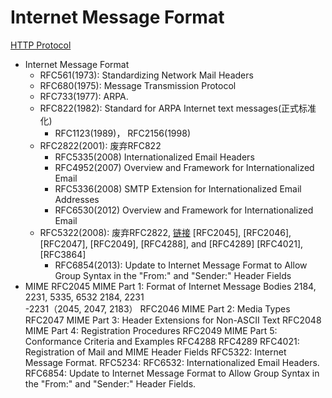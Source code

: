 # Internet Message Format
[HTTP Protocol](https://www.w3.org/Protocols/)  
- Internet Message Format
    - RFC561(1973): Standardizing Network Mail Headers
    - RFC680(1975): Message Transmission Protocol
    - RFC733(1977): ARPA.
    - RFC822(1982): Standard for ARPA Internet text messages(正式标准化)
        - RFC1123(1989)， RFC2156(1998)
    - RFC2822(2001): 废弃RFC822
        - RFC5335(2008) Internationalized Email Headers
        - RFC4952(2007) Overview and Framework for Internationalized Email
        - RFC5336(2008) SMTP Extension for Internationalized Email Addresses
        - RFC6530(2012) Overview and Framework for Internationalized Email
    - RFC5322(2008): 废弃RFC2822, [链接](https://www.ietf.org/rfc/rfc5322.txt)
        [RFC2045], [RFC2046], [RFC2047], [RFC2049], [RFC4288], and [RFC4289]
        [RFC4021], [RFC3864]
        - RFC6854(2013): Update to Internet Message Format to Allow Group Syntax in the "From:" and "Sender:" Header Fields
- MIME
    RFC2045 MIME Part 1: Format of Internet Message Bodies 
        2184, 2231, 5335, 6532 
              2184, 2231    
        -2231（2045, 2047, 2183）
    RFC2046 MIME Part 2: Media Types 
    RFC2047 MIME Part 3: Header Extensions for Non-ASCII Text 
    RFC2048 MIME Part 4: Registration Procedures 
    RFC2049 MIME Part 5: Conformance Criteria and Examples
    RFC4288 
    RFC4289 
RFC4021: Registration of Mail and MIME Header Fields
RFC5322: Internet Message Format. 
RFC5234: 
RFC6532: Internationalized Email Headers.
RFC6854: Update to Internet Message Format to Allow Group Syntax in the
     "From:" and "Sender:" Header Fields.
